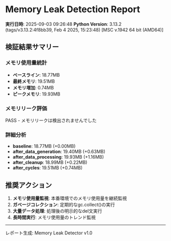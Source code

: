 
# Memory Leak Detection Report

**実行日時**: 2025-09-03 09:26:48
**Python Version**: 3.13.2 (tags/v3.13.2:4f8bb39, Feb  4 2025, 15:23:48) [MSC v.1942 64 bit (AMD64)]

## 検証結果サマリー

### メモリ使用量統計
- **ベースライン**: 18.77MB
- **最終メモリ**: 19.51MB
- **メモリ増加**: 0.74MB
- **ピークメモリ**: 19.93MB

### メモリリーク評価
PASS - メモリリークは検出されませんでした

### 詳細分析
- **baseline**: 18.77MB (+0.00MB)
- **after_data_generation**: 19.40MB (+0.63MB)
- **after_data_processing**: 19.93MB (+1.16MB)
- **after_cleanup**: 18.99MB (+0.22MB)
- **after_cycles**: 19.51MB (+0.74MB)

## 推奨アクション

1. **メモリ使用量監視**: 本番環境でのメモリ使用量を継続監視
2. **ガベージコレクション**: 定期的なgc.collect()の実行
3. **大量データ処理**: 処理後の明示的なdel文実行
4. **長時間実行**: メモリ使用量のトレンド監視

---
レポート生成: Memory Leak Detector v1.0
